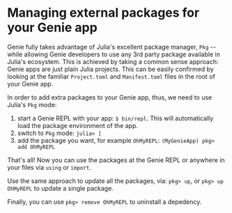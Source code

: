 # Managing external packages for your Genie app

Genie fully takes advantage of Julia's excellent package manager, `Pkg` -- while allowing Genie developers to use any 3rd party package available in Julia's ecosystem. This is achieved by taking a common sense approach: Genie apps are just plain Julia projects. This can be easily confirmed by looking at the familiar `Project.toml` and `Manifest.toml` files in the root of your Genie app.

In order to add extra packages to your Genie app, thus, we need to use Julia's `Pkg` mode:

1. start a Genie REPL with your app: `$ bin/repl`. This will automatically load the package environment of the app.
2. switch to `Pkg` mode: `julia> ]`
3. add the package you want, for example `OhMyREPL`: `(MyGenieApp) pkg> add OhMyREPL`

That's all! Now you can use the packages at the Genie REPL or anywhere in your files via `using` or `import`.

Use the same approach to update all the packages, via: `pkg> up`, or `pkg> up OhMyREPL` to update a single package.

Finally, you can use `pkg> remove OhMyREPL` to uninstall a depedency.

